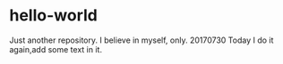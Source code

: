 # hello-world
Just another repository.
I believe in myself, only.
20170730
Today I do it again,add some text in it.

